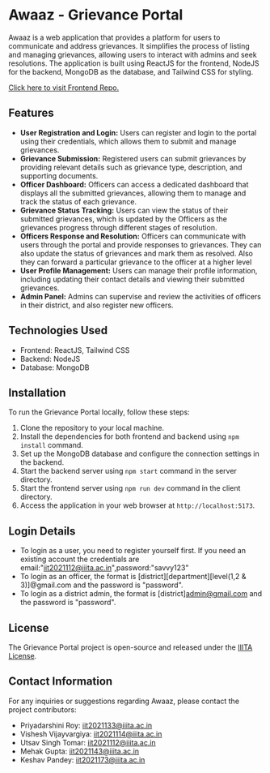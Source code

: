 # Awaaz - Grievance Portal

Awaaz is a web application that provides a platform for users to communicate and address grievances. It simplifies the process of listing and managing grievances, allowing users to interact with admins and seek resolutions. The application is built using ReactJS for the frontend, NodeJS for the backend, MongoDB as the database, and Tailwind CSS for styling.

[Click here to visit Frontend Repo.](http://github.com/tsunami03/Awaaz-Frontend)

## Features

- **User Registration and Login:** Users can register and login to the portal using their credentials, which allows them to submit and manage grievances.
- **Grievance Submission:** Registered users can submit grievances by providing relevant details such as grievance type, description, and supporting documents.
- **Officer Dashboard:** Officers can access a dedicated dashboard that displays all the submitted grievances, allowing them to manage and track the status of each grievance.
- **Grievance Status Tracking:** Users can view the status of their submitted grievances, which is updated by the Officers as the grievances progress through different stages of resolution.
- **Officers Response and Resolution:** Officers can communicate with users through the portal and provide responses to grievances. They can also update the status of grievances and mark them as resolved. Also they can forward a particular grievance to the officer at a higher level
- **User Profile Management:** Users can manage their profile information, including updating their contact details and viewing their submitted grievances.
- **Admin Panel:** Admins can supervise and review the activities of officers in their district, and also register new officers. 


## Technologies Used

- Frontend: ReactJS, Tailwind CSS
- Backend: NodeJS
- Database: MongoDB

## Installation

To run the Grievance Portal locally, follow these steps:

1. Clone the repository to your local machine.
2. Install the dependencies for both frontend and backend using `npm install` command.
3. Set up the MongoDB database and configure the connection settings in the backend.
4. Start the backend server using `npm start` command in the server directory.
5. Start the frontend server using `npm run dev` command in the client directory.
6. Access the application in your web browser at `http://localhost:5173`.

## Login Details

- To login as a user, you need to register yourself first. If you need an existing account the credentials are email:"iit2021112@iiita.ac.in",password:"savvy123"
- To login as an officer, the format is [district][department][level(1,2 & 3)]@gmail.com and the password is "password".
- To login as a district admin, the format is [district]admin@gmail.com and the password is "password".

## License

The Grievance Portal project is open-source and released under the [IIITA License](LICENSE).

## Contact Information

For any inquiries or suggestions regarding Awaaz, please contact the project contributors:

- Priyadarshini Roy: [iit2021133@iiita.ac.in](mailto:iit2021133@iiita.ac.in)
- Vishesh Vijayvargiya: [iit2021114@iiita.ac.in](mailto:iit2021114@iiita.ac.in)
- Utsav Singh Tomar: [iit2021112@iiita.ac.in](mailto:iit2021112@iiita.ac.in)
- Mehak Gupta: [iit2021143@iiita.ac.in](mailto:iit2021143@iiita.ac.in)
- Keshav Pandey: [iit2021173@iiita.ac.in](mailto:iit2021173@iiita.ac.in)
